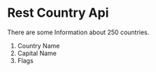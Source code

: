 # Rest Country Api

There are some Information about 250 countries.

1. Country Name
2. Capital Name
3. Flags
